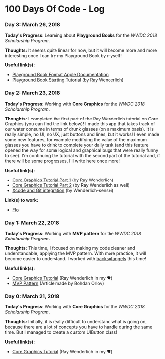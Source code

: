 # 100 Days Of Code - Log

### Day 3: March 26, 2018

**Today's Progress**: Learning about **Playground Books** for the *WWDC 2018 Scholarship Program*.

**Thoughts:** It seems quite linear for now, but it will become more and more interesting once I can try my Playground Book by myself!

**Useful link(s):** 
* [Playground Book Format Apple Documentation](https://developer.apple.com/library/content/documentation/Xcode/Conceptual/swift_playgrounds_doc_format/index.html)
* [Playground Book Starting Tutorial](https://videos.raywenderlich.com/screencasts/894-swift-playground-books-getting-started) (by Ray Wenderlich)

### Day 2: March 23, 2018

**Today's Progress**: Working with **Core Graphics** for the *WWDC 2018 Scholarship Program*.

**Thoughts:** I completed the first part of the Ray Wenderlich tutorial on Core Graphics (you can find the link below)! I made this app that takes track of our water consume in terms of drunk glasses (on a maximum basis). It is really simple, no UI, no UX, just buttons and lines, but it works! I even made some new features, for example modifying the value of the maximum glasses you have to drink to complete your daily task (and this feature opened the way for some logical and graphical bugs that were really funny to see). I'm continuing the tutorial with the second part of the tutorial and, if there will be some progresses, I'll write here once more!

**Useful link(s):** 
* [Core Graphics Tutorial Part 1](https://www.raywenderlich.com/162315/core-graphics-tutorial-part-1-getting-started) (by Ray Wenderlich)
* [Core Graphics Tutorial Part 2](https://www.raywenderlich.com/162313/core-graphics-tutorial-part-2-gradients-contexts) (by Ray Wenderlich as well)
* [Xcode and Git integration](https://www.raywenderlich.com/153084/use-git-source-control-xcode-9) (by Wenderlich-sensei)

**Link(s) to work:**
* [Flo](https://github.com/Juuzen/DrinkingBehaviour)


### Day 1: March 22, 2018

**Today's Progress**: Working with **MVP pattern** for the *WWDC 2018 Scholarship Program*.

**Thoughts:** This time, I focused on making my code cleaner and understandable, applying the MVP pattern. With more practice, it will become easier to understand. I worked with [backsofangels](https://github.com/backsofangels) this time!

**Useful link(s):** 
* [Core Graphics Tutorial](https://www.raywenderlich.com/162315/core-graphics-tutorial-part-1-getting-started) (Ray Wenderlich in my ❤️)
* [MVP Pattern](https://medium.com/ios-os-x-development/ios-architecture-patterns-ecba4c38de52) (Article made by Bohdan Orlov)


### Day 0: March 21, 2018

**Today's Progress**: Working with **Core Graphics** for the *WWDC 2018 Scholarship Program*.

**Thoughts:** Initially, it is really difficult to understand what is going on, because there are a lot of concepts you have to handle during the same time. But I managed to create a custom UIButton class!

**Useful link(s):** 
* [Core Graphics Tutorial](https://www.raywenderlich.com/162315/core-graphics-tutorial-part-1-getting-started) (Ray Wenderlich in my ❤️)
